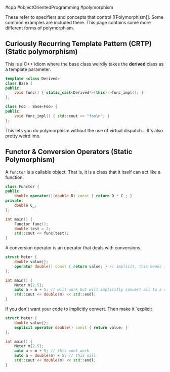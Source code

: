 #cpp #objectOrientedProgramming #polymorphism 

These refer to specifiers and concepts that control [[Polymorphism]]. Some common examples are included there. This page contains some more different forms of polymorphism.

## Curiously Recurring Template Pattern (CRTP) (Static polymorphism)

This is a C++ idiom where the base class weirdly takes the **derived** class as a template parameter.

```c++
template <class Derived>
class Base {
public:
	void func() { static_cast<Derived*>(this)->func_impl(); }
};

class Foo : Base<Foo> {
public:
	void func_impl() { std::cout << "foo\n"; }
};
```

This lets you do polymorphism without the use of virtual dispatch... It's also pretty weird imo.

## Functor & Conversion Operators (Static Polymorphism)

A `functor` is a callable object. That is, it is a class that it itself can act like a function.

```cpp
class Functor {
public:
	double operator()(double D) const { return D * C_; }
private:
	double C_;
};

int main() {
	Functor func();
	double test = 2;
	std::cout << func(test);
}
```

A conversion operator is an operator that deals with conversions.

```c++
struct Meter {
	double value{};
	operator double() const { return value; } // implicit, this means it will convert the type to a double when needed, and without you knowing
};

int main() {
	Meter m{2.5};
	auto a = m + 5; // will work but will implicitly convert all to a double. it will choose a double because that is the only option it has to make this line work (there's only a cast to a double defined)
	std::cout << double(m) << std::endl;
}
```

If you don't want your code to implicitly convert. Then make it `explicit

```c++
struct Meter {
	double value{};
	explicit operator double() const { return value; }
};

int main() {
	Meter m{2.5};
	auto a = m + 5; // this wont work
	auto a = double(m) + 5; // this will
	std::cout << double(m) << std::endl;
}
```

